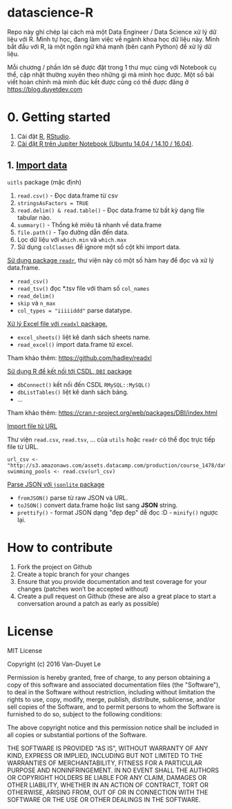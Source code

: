 # datascience-R

Repo này ghi chép lại cách mà một Data Engineer / Data Science xử lý dữ liệu với R. Mình tự học, đang làm việc về ngành khoa học dữ liệu này. Mình bắt đầu với R, là một ngôn ngữ khá mạnh (bên cạnh Python) để xử lý dữ liệu.

Mỗi chương / phần lớn sẽ được đặt trong 1 thư mục cùng với Notebook cụ thể, cập nhật thường xuyên theo những gì mà mình học được. Một số bài viết hoàn chỉnh mà mình đúc kết được cũng có thể được đăng ở https://blog.duyetdev.com 


# 0. Getting started

1. Cài đặt [R](https://www.r-project.org/), [RStudio](https://www.rstudio.com/products/rstudio/download/).
2. [Cài đặt R trên Jupiter Notebook (Ubuntu 14.04 / 14.10 / 16.04)](http://blog.duyetdev.com/2016/11/r-tren-jupiter-notebook-ubuntu-1404.html).

## 1. [Import  data](1-import-data/import-data.ipynb)

`uitls` package (mặc định)

1. `read.csv()` - Đọc data.frame từ csv
2. `stringsAsFactors = TRUE`
3. `read.delim() & read.table()` - Đọc data.frame từ bất kỳ dạng file tabular nào.
4. `summary()` - Thống kê miêu tả nhanh về data.frame
5. `file.path()` - Tạo đường dẫn đến data.
6. Lọc dữ liệu với `which.min` và `which.max`
7. Sử dụng `colClasses` để ignore một số cột khi import data.

[Sử dụng package `readr`](1-import-data/readr-package.ipynb), thư viện này có một số hàm hay để đọc và xử lý data.frame.

* `read_csv()`
* `read_tsv()` đọc *.tsv file với tham số `col_names`
* `read_delim()`
* `skip` và `n_max` 
* `col_types = "iiiiiddd"` parse datatype.

[Xử lý Excel file với `readxl` package.](1-import-data/readxl-package.ipynb)

* `excel_sheets()` liệt kê danh sách sheets name.
* `read_excel()` import data.frame từ excel.

Tham khảo thêm: https://github.com/hadley/readxl

[Sử dụng R để kết nối tới CSDL, `DBI` package](1-import-data/DBI-package.ipynb)

* `dbConnect()` kết nối đến CSDL `RMySQL::MySQL()`
* `dbListTables()` liệt kê danh sách bảng.
* ...

Tham khảo thêm: https://cran.r-project.org/web/packages/DBI/index.html

[Import file từ URL](1-import-data/import-from-url.ipynb)

Thư viện `read.csv`, `read.tsv`, ... của `utils` hoặc `readr` có thể đọc trực tiếp file từ URL. 
```
url_csv <- "http://s3.amazonaws.com/assets.datacamp.com/production/course_1478/datasets/swimming_pools.csv"
swimming_pools <- read.csv(url_csv)
```

[Parse JSON với `jsonlite` package](1-import-data/JSON.ipynb)

* `fromJSON()` parse từ raw JSON và URL.
* `toJSON()` convert data.frame hoặc list sang **JSON** string.
* `prettify()` - format JSON dạng "đẹp đẹp" dễ  đọc :D - `minify()` ngược lại.

# How to contribute

1. Fork the project on Github
2. Create a topic branch for your changes
3. Ensure that you provide documentation and test coverage for your changes (patches won’t be accepted without)
4. Create a pull request on Github (these are also a great place to start a conversation around a patch as early as possible)

# License

MIT License

Copyright (c) 2016 Van-Duyet Le

Permission is hereby granted, free of charge, to any person obtaining a copy of this software and associated documentation files (the "Software"), to deal in the Software without restriction, including without limitation the rights to use, copy, modify, merge, publish, distribute, sublicense, and/or sell copies of the Software, and to permit persons to whom the Software is furnished to do so, subject to the following conditions:

The above copyright notice and this permission notice shall be included in all copies or substantial portions of the Software.

THE SOFTWARE IS PROVIDED "AS IS", WITHOUT WARRANTY OF ANY KIND, EXPRESS OR IMPLIED, INCLUDING BUT NOT LIMITED TO THE WARRANTIES OF MERCHANTABILITY, FITNESS FOR A PARTICULAR PURPOSE AND NONINFRINGEMENT. IN NO EVENT SHALL THE AUTHORS OR COPYRIGHT HOLDERS BE LIABLE FOR ANY CLAIM, DAMAGES OR OTHER LIABILITY, WHETHER IN AN ACTION OF CONTRACT, TORT OR OTHERWISE, ARISING FROM, OUT OF OR IN CONNECTION WITH THE SOFTWARE OR THE USE OR OTHER DEALINGS IN THE SOFTWARE.
